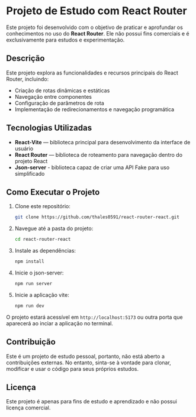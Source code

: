 # Projeto de Estudo com React Router

Este projeto foi desenvolvido com o objetivo de praticar e aprofundar os conhecimentos no uso do **React Router**. Ele não possui fins comerciais e é exclusivamente para estudos e experimentação.

## Descrição

Este projeto explora as funcionalidades e recursos principais do React Router, incluindo:

- Criação de rotas dinâmicas e estáticas
- Navegação entre componentes
- Configuração de parâmetros de rota
- Implementação de redirecionamentos e navegação programática

## Tecnologias Utilizadas

- **React-Vite** — biblioteca principal para desenvolvimento da interface de usuário
- **React Router** — biblioteca de roteamento para navegação dentro do projeto React
- **Json-server** - biblioteca capaz de criar uma API Fake para uso simplificado

## Como Executar o Projeto

1. Clone este repositório:

    ```bash
    git clone https://github.com/thales0591/react-router-react.git
    ```

2. Navegue até a pasta do projeto:

    ```bash
    cd react-router-react
    ```

3. Instale as dependências:

    ```bash
    npm install
    ```

4. Inicie o json-server:

    ```bash
    npm run server
    ```

4. Inicie a aplicação vite:

    ```bash
    npm run dev
    ```

O projeto estará acessível em `http://localhost:5173` ou outra porta que aparecerá ao inciar a aplicação no terminal.

## Contribuição

Este é um projeto de estudo pessoal, portanto, não está aberto a contribuições externas. No entanto, sinta-se à vontade para clonar, modificar e usar o código para seus próprios estudos.

## Licença

Este projeto é apenas para fins de estudo e aprendizado e não possui licença comercial. 
